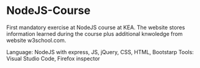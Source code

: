 # NodeJS-Course
First mandatory exercise at NodeJS course at KEA.
The website stores information learned during the course plus additional knwoledge from website w3school.com.

Language: NodeJS with express, JS, jQuery, CSS, HTML, Bootstarp
Tools: Visual Studio Code, Firefox inspector 
